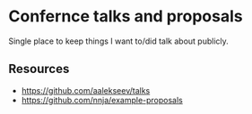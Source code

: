 # Confernce talks and proposals

Single place to keep things I want to/did talk about publicly.

## Resources

- https://github.com/aalekseev/talks
- https://github.com/nnja/example-proposals
